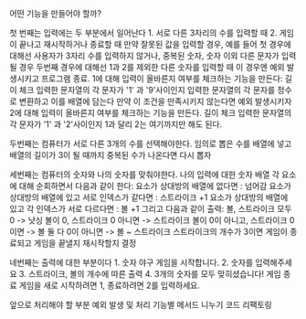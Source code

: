 어떤 기능을 만들어야 할까?

첫 번째는 입력에는 두 부분에서 일어난다
    1. 서로 다른 3자리의 수를 입력할 때
    2. 게임이 끝나고 재시작하거나 종료할 때
만약 잘못된 값을 입력할 경우,
예를 들어 첫 경우에 대해선 사용자가 3자리 수를 입력하지 않거나, 중복된 숫자, 숫자 이외 다른 문자가 입력될 경우
두번째 경우에 대해선 1과 2를 제외한 다른 숫자를 입력할 때
이 경우엔 예외 발생시키고 프로그램 종료.
1에 대해 입력이 올바른지 여부를 체크하는 기능을 만든다:
    길이 체크
    입력한 문자열의 각 문자가 '1' 과 '9'사이인지
    입력한 문자열의 각 문자를 정수로 변환하고 이를 배열에 담는다
    만약 이 조건을 만족시키지 않는다면 예외 발생시키자
2에 대해 입력이 올바른지 여부를 체크하는 기능을 만든다.
    길이 체크
    입력한 문자열의 각 문자가 '1' 과 '2'사이인지
    1과 달리 2는 여기까지만 해도 된다.

두번째는 컴퓨터가 서로 다른 3개의 수를 선택해야한다. 임의로 뽑은 수를 배열에 넣고 배열의 길이가 3이 될 때까지 중복된 수가 나온다면 다시 뽑자

세번째는 컴퓨터의 숫자와 나의 숫자를 맞춰야한다.
나의 입력에 대한 숫자 배열 각 요소에 대해 순회하면서 다음과 같이 한다:
    요소가 상대방의 배열에 없다면 : 넘어감
    요소가 상대방의 배열에 있고 서로 인덱스가 같다면 : 스트라이크 +1
    요소가 상대방의 배열에 있고 각 인덱스가 서로 다르다면 : 볼 +1
    그리고 다음과 같이 출력:
        볼, 스트라이크 모두 0 -> 낫싱
        볼이 0, 스트라이크 0 아니면 -> 스트라이크
        볼이 0이 아니고, 스트라이크 0이면 -> 볼
        둘 다 0이 아니면 -> 볼 ~ 스트라이크
    스트라이크의 개수가 3이면 게임이 종료되고 게임을 끝낼지 재시작할지 결정

네번째는 출력에 대한 부분이다
    1. 숫자 야구 게임을 시작합니다.
    2. 숫자를 입력해주세요
    3. 스트라이크, 볼의 개수에 따른 출력
    4. 3개의 숫자를 모두 맞히셨습니다! 게임 종료
       게임을 새로 시작하려면 1, 종료하려면 2를 입력하세요.

앞으로 처리해야 할 부분
예외 발생 및 처리
기능별 메서드 니누기
코드 리팩토링



